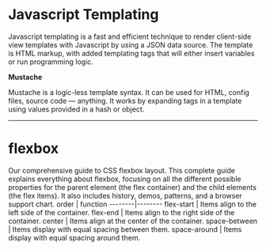 # Javascript Templating

Javascript templating is a fast and efficient technique to render client-side view templates with Javascript by using a JSON data source. The template is HTML markup, with added templating tags that will either insert variables or run programming logic.

**Mustache**

Mustache is a logic-less template syntax. It can be used for HTML, config files, source code — anything. It works by expanding tags in a template using values provided in a hash or object.

----------------------------------------------------------------------------------------

# flexbox

Our comprehensive guide to CSS flexbox layout. This complete guide explains everything about flexbox, focusing on all the different possible properties for the parent element (the flex container) and the child elements (the flex items). It also includes history, demos, patterns, and a browser support chart.
order | function
--------|--------
flex-start | Items align to the left side of the container.
flex-end | Items align to the right side of the container.
center | Items align at the center of the container.
space-between | Items display with equal spacing between them.
space-around | Items display with equal spacing around them.